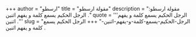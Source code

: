 +++
author = "ارسطو"
title = "مقولة ارسطو"
description = "مقولة ارسطو: الرجل الحكيم يسمع كلمة و يفهم اثنين ."
quote = '''الرجل الحكيم يسمع كلمة و يفهم اثنين .''' 
slug = "الرجل-الحكيم-يسمع-كلمة-و-يفهم-اثنين-"
+++
الرجل الحكيم يسمع كلمة و يفهم اثنين .
